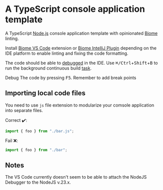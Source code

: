 # A TypeScript console application template

A TypeScript [Node.js](https://nodejs.org) console application template with opinionated [Biome](https://biomejs.dev) linting.

Install [Biome VS Code](https://marketplace.visualstudio.com/items?itemName=biomejs.biome) extension or [Biome IntelliJ Plugin](https://plugins.jetbrains.com/plugin/22761-biome) depending on the IDE platform to enable linting and fixing the code formatting.

The code should be able to [debugged](.vscode/launch.json) in the IDE. Use <kbd>⌘/Ctrl</kbd>+<kbd>Shift</kbd>+<kbd>B</kbd> to run the background continuous build [task](.vscode/tasks.json).

Debug The code by pressing <kbd>F5</kbd>. Remember to add break points

## Importing local code files
You need to use `js` file extension to modularize your comsole application into separate files.

Correct ✔️:
```typescript
import { foo } from "./bar.js";
```

Fail ❌:
```typescript
import { foo } from "./bar";
```

## Notes
The VS Code currently doesn't seem to be able to attach the NodeJS Debugger to the NodeJS v.23.x.
